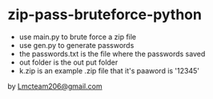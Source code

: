 # zip-pass-bruteforce-python

- use main.py to brute force a zip file
- use gen.py to generate passwords
- the passwords.txt is the file where the passwords saved
- out folder is the out put folder
- k.zip is an example .zip file that it's paaword is '12345'

by Lmcteam206@gmail.com
